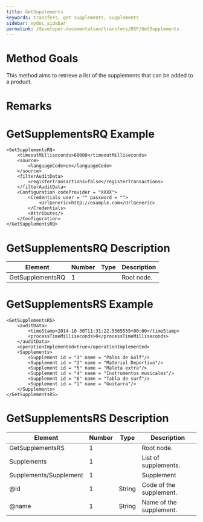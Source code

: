 ```yaml
---
title: GetSupplements
keywords: transfers, get supplements, supplements
sidebar: mydoc_sidebar
permalink: /developer-documentation/transfers/DSF/GetSupplements
---
```




Method Goals
============

This method aims to retrieve a list of the supplements that can be added
to a product.



Remarks
=======



GetSupplementsRQ Example
========================

    <GetSupplementsRQ>
        <timeoutMilliseconds>60000</timeoutMilliseconds>
        <source>
            <languageCode>en</languageCode>
        </source>
        <filterAuditData>
            <registerTransactions>false</registerTransactions>
        </filterAuditData>
        <Configuration codeProvider = "XXXX">
            <Credentials user = "" password = "">
                <UrlGeneric>http://example.com</UrlGeneric>
            </Credentials>
            <Attributes/>
        </Configuration>
    </GetSupplementsRQ>



GetSupplementsRQ Description
============================



| **Element**			| **Number**	| **Type**	| **Description**		|
| ----------------------------- | ------------- | ------------- | ----------------------------- |
| GetSupplementsRQ		| 1          	|		| Root node.			|



GetSupplementsRS Example
========================

    <GetSupplementsRS>
        <auditData>
            <timeStamp>2014-10-30T11:31:22.5565555+00:00</timeStamp>
            <processTimeMilliseconds>0</processTimeMilliseconds>
        </auditData>
        <operationImplemented>true</operationImplemented>
        <Supplements>
            <Supplement id = "3" name = "Palos de Golf"/>
            <Supplement id = "2" name = "Material Deportivo"/>
            <Supplement id = "5" name = "Maleta extra"/>
            <Supplement id = "4" name = "Instrumentos musicales"/>
            <Supplement id = "6" name = "Tabla de surf"/>
            <Supplement id = "1" name = "Guitarra"/>
        </Supplements>
    </GetSupplementsRS>



GetSupplementsRS Description
============================



| **Element**				| **Number**	| **Type**	| **Description**						|
| ------------------------------------- | ------------- | ------------- | ------------------------------------------------------------- |
| GetSupplementsRS 			| 1 		| 		| Root node.							|
| Supplements 				| 1 		| 		| List of supplements.						|
| Supplements/Supplement 		| 1 		|  		| Supplement 							|
| @id 					| 1 		| String 	| Code of the supplement.					|
| @name 				| 1 		| String 	| Name of the supplement.					|

